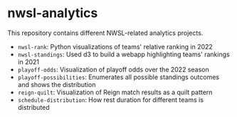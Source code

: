 # nwsl-analytics

This repository contains different NWSL-related analytics projects.

* `nwsl-rank`: Python visualizations of teams' relative ranking in 2022
* `nwsl-standings`: Used d3 to build a webapp highlighting teams' rankings in 2021
* `playoff-odds`: Visualization of playoff odds over the 2022 season
* `playoff-possibilities`: Enumerates all possible standings outcomes and shows the distribution
* `reign-quilt`: Visualization of Reign match results as a quilt pattern
* `schedule-distribution`: How rest duration for different teams is distributed